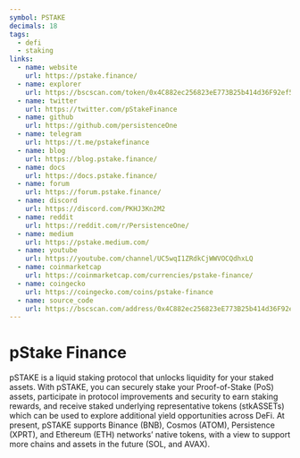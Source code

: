 ```yaml
---
symbol: PSTAKE
decimals: 18
tags:
  - defi
  - staking
links:
  - name: website
    url: https://pstake.finance/
  - name: explorer
    url: https://bscscan.com/token/0x4C882ec256823eE773B25b414d36F92ef58a7c0C
  - name: twitter
    url: https://twitter.com/pStakeFinance
  - name: github
    url: https://github.com/persistenceOne
  - name: telegram
    url: https://t.me/pstakefinance
  - name: blog
    url: https://blog.pstake.finance/
  - name: docs
    url: https://docs.pstake.finance/
  - name: forum
    url: https://forum.pstake.finance/
  - name: discord
    url: https://discord.com/PKHJ3Kn2M2
  - name: reddit
    url: https://reddit.com/r/PersistenceOne/
  - name: medium
    url: https://pstake.medium.com/
  - name: youtube
    url: https://youtube.com/channel/UC5wqI1ZRdkCjWWVOCQdhxLQ
  - name: coinmarketcap
    url: https://coinmarketcap.com/currencies/pstake-finance/
  - name: coingecko
    url: https://coingecko.com/coins/pstake-finance
  - name: source_code
    url: https://bscscan.com/address/0x4C882ec256823eE773B25b414d36F92ef58a7c0C#code
---
```


# pStake Finance

pSTAKE is a liquid staking protocol that unlocks liquidity for your staked assets. With pSTAKE, you can securely stake your Proof-of-Stake (PoS) assets, participate in protocol improvements and security to earn staking rewards, and receive staked underlying representative tokens (stkASSETs) which can be used to explore additional yield opportunities across DeFi. At present, pSTAKE supports Binance (BNB), Cosmos (ATOM), Persistence (XPRT), and Ethereum (ETH) networks’ native tokens, with a view to support more chains and assets in the future (SOL, and AVAX).
